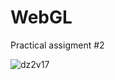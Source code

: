# WebGL

Practical assigment #2

![dz2v17](https://user-images.githubusercontent.com/70802112/213560374-4ace1394-df3d-4b92-bebc-08d47d20dfec.gif)

